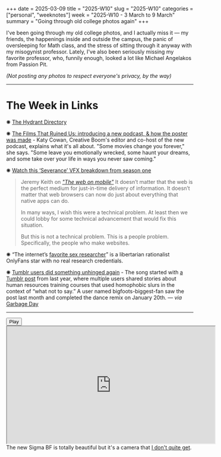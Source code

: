 +++
date = 2025-03-09
title = "2025-W10"
slug = "2025-W10"
categories = ["personal", "weeknotes"]
week = "2025-W10 - 3 March to 9 March"
summary = "Going through old college photos again"
+++


I've been going through my old college photos, and I actually miss it — my friends, the happenings inside and outside the campus, the panic of oversleeping for Math class, and the stress of sitting through it anyway with my misogynist professor. Lately, I've also been seriously missing my favorite professor, who, funnily enough, looked a lot like Michael Angelakos from Passion Pit.

*(Not posting any photos to respect everyone's privacy, by the way)*

---


# The Week in Links

✺ [The Hydrant Directory](https://www.dayroselane.com/hydrants/?ref=krabf.com)

✺ [The Films That Ruined Us: introducing a new podcast, & how the poster was made](https://www.creativeboom.com/news/the-films-that-ruined-us/?ref=krabf.com) - Katy Cowan, Creative Boom's editor and co-host of the new podcast, explains what it's all about. "Some movies change you forever," she says. "Some leave you emotionally wrecked, some haunt your dreams, and some take over your life in ways you never saw coming."

✺ [Watch this ‘Severance’ VFX breakdown from season one](https://beforesandafters.com/2025/03/09/watch-this-severance-vfx-breakdown-from-season-one/)

> Jeremy Keith on *["The web on mobile"](https://adactio.com/journal/21728)*
> It doesn’t matter that the web is the perfect medium for just-in-time delivery of information. It doesn’t matter that web browsers can now do just about everything that native apps can do.
> 
> In many ways, I wish this were a technical problem. At least then we could lobby for some technical advancement that would fix this situation.
> 
> But this is not a technical problem. This is a people problem. Specifically, the people who make websites.

✺ “The internet’s [favorite sex researcher](https://www.theatlantic.com/ideas/archive/2025/02/aella-internet-sex-researcher/681813/)” is a libertarian rationalist OnlyFans star with no real research credentials.

✺ [Tumblr users did something unhinged again](https://www.garbageday.email/p/tumblr-users-did-something-unhinged-again/?ref=krabf.com) - The song started with [a Tumblr post](https://www.tumblr.com/dikdikpronouncedxylophone/754471907884220416/agfdklgdfk-it-got-accepted-by-spotify-bigfoots?source=share) from last year, where multiple users shared stories about human resources training courses that used homophobic slurs in the context of “what not to say.” A user named bigfoots-biggest-fan saw the post last month and completed the dance remix on January 20th. — *via* [Garbage Day](https://www.garbageday.email/?ref=krabf.com)

---



<lite-youtube videoid="N3aWpngPnFI" style="background-image: url(&quot;https://i.ytimg.com/vi/N3aWpngPnFI/hqdefault.jpg&quot;);" class="lyt-activated"><button type="button" class="lty-playbtn"><span class="lyt-visually-hidden">Play</span></button><iframe width="560" height="315" title="Play" allow="accelerometer; autoplay; encrypted-media; gyroscope; picture-in-picture" allowfullscreen="" src="https://www.youtube-nocookie.com/embed/N3aWpngPnFI?autoplay"></iframe></lite-youtube>
<br>
The new Sigma BF is totally beautiful but it's a camera that [I don't quite get](https://www.youtube.com/watch?v=BkGwciz9mdw).